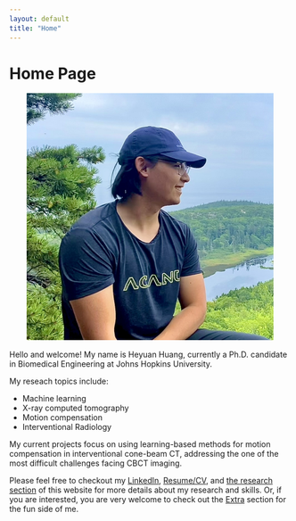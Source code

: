 ```yaml
---
layout: default
title: "Home"
---
```




# Home Page

<p align='center'>
  <img src="pictures/me.jpeg" alt="A photo of me" title="Heyuan" style="zoom:50%;">
</p>




Hello and welcome! My name is Heyuan Huang, currently a Ph.D. candidate in Biomedical Engineering at Johns Hopkins University. 

My reseach topics include:

* Machine learning 
* X-ray computed tomography
* Motion compensation
* Interventional Radiology

My current projects focus on using learning-based methods for motion compensation in interventional cone-beam CT, addressing the one of the most difficult challenges facing CBCT imaging.

Please feel free to checkout my [LinkedIn](https://www.linkedin.com/in/heyuan-huang-87374b129), [Resume/CV](HeyuanHuangResume.pdf), and [the research section](research.md) of this website for more details about my research and skills. Or, if you are interested, you are very welcome to check out the [Extra](aboutMe.md) section for the fun side of me.
